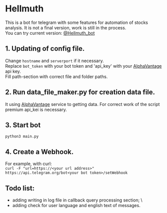 # Hellmuth
This is a bot for telegram with some features for automation of stocks analysis. It is not a final version, work is still in the process.\
You can try current version: [@Hellmuth_bot](https://telegram.dog/Hellmuth_bot)

## 1. Updating of config file.
Change `hostname` and `serverport` if it necessary.\
Replace `bot_token` with your bot token and 'api_key' with your [AlphaVantage](https://www.alphavantage.co) api key.\
Fill path-section with correct file and folder paths.

## 2. Run data_file_maker.py for creation data file.
It using [AlphaVantage](https://www.alphavantage.co) service to getting data. For correct work of the script premium api_kei is necessary.

## 3. Start bot
```python3 main.py```

## 4. Create a Webhook.
For example, with curl:\
```curl -F "url=https://<your url address>" https://api.telegram.org/bot<your bot token>/setWebhook```

## Todo list:
- adding writing in log file in callback query processing section; \
- adding check for user language and english text of messages.
